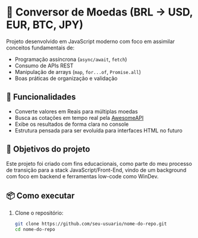 # 💱 Conversor de Moedas (BRL -> USD, EUR, BTC, JPY)

Projeto desenvolvido em JavaScript moderno com foco em assimilar conceitos fundamentais de:
- Programação assíncrona (`async/await`, `fetch`)
- Consumo de APIs REST
- Manipulação de arrays (`map`, `for...of`, `Promise.all`)
- Boas práticas de organização e validação

## 🚀 Funcionalidades

- Converte valores em Reais para múltiplas moedas
- Busca as cotações em tempo real pela [AwesomeAPI](https://docs.awesomeapi.com.br/api-de-moedas)
- Exibe os resultados de forma clara no console
- Estrutura pensada para ser evoluída para interfaces HTML no futuro

## 🧠 Objetivos do projeto

Este projeto foi criado com fins educacionais, como parte do meu processo de transição para a stack JavaScript/Front-End, vindo de um background com foco em backend e ferramentas low-code como WinDev.

## 📦 Como executar

1. Clone o repositório:
   ```bash
   git clone https://github.com/seu-usuario/nome-do-repo.git
   cd nome-do-repo
